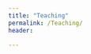 ```yaml
---
title: "Teaching"
permalink: /Teaching/
header:

---
```


<!-- # **Optimization-based trajectory planning for legged robots**

#### **IIT/Dibris, University of Genova, 2021 (Genova, Italy)**

This course will introduce modern methods for robotics movement generation based on numerical optimal control. An introduction to approximated models is also given (Linear Inverted Pendulum and Centroidal Dynamics). It will also contain hands-on exercises for real robotic applications such as walking on flat terrain. The student will be able to generate a locomotion trajectory for the robot via optimization and track it with the controller implemented in the previous course  of “Control of legged robots”.

# **Introduction To Robotics**

#### **Industrial Engineering Department,  2021, University of Trento (Trento, Italy)**

﻿The course offers a bird-eye view on the most important topics related to modern robotics, highlighting the main problems that need to be faced in order to make the robots operate correctly in the environment. Specifically, the course will cover the following topics: taxonomy of the different types of robots, physical modelling of robots (direct and inverse kinematics and dynamics), simulation of models, sensing and actuation solutions for perception and action. Using the developed models, the most famous methodologies to control robot motion and interaction, will be presented. These methods will be first studied in theory, and then implemented in simulation (with the Python language) to gain practical experience. Attention will be also paid to illustrate the most common non idealities and issues that are present when controlling robots. The course will adopt a combination of simulation models and lab experiences to consolidate the knowledge transmitted during the theoretical lessons. After completing the course, students will be able to:

\- select the most suitable sensors and actuators for a given robotic application

\- model the kinematics and dynamics any kind of robot

\- understand the working principles of several control algorithms for robotic systems

\- choose the appropriate approach(es) to control a specific system for a given target application

\- implement, tune, and test control algorithms with the Python language

### Prerequisites

This course will assume an intuitive grasp of concepts from linear algebra, a good understanding of linear ordinary differential equations, and a moderate level of mathematical maturity in linear systems. If the student is unsure to meet this criteria, below are a few representative prerequisite topics that we will draw upon:

- Mechanics: basic Newtonian dynamics in 3D, work, kinetic potential energy
- Electrics: voltage, current, ohms law.
- Linear algebra: eigenvalues, eigenvectors, rank, null space, positive definite matrices
- Multivariable differential calculus: gradient, Jacobian, Taylor series, chain rule
- Linear dynamical systems: linear systems, state space, transfer function, poles/zeros.
- Programming: object-oriented programming (if-else, for loops, classes, objects, inheritance)

[Here](https://www.dropbox.com/sh/6mrnlze5vo8cyb1/AABbNjY4bkSgKmivA-t3LOgaa?dl=0) you can find videos and [here](https://www.dropbox.com/sh/if2lq3s6c0zayxl/AADr7SYiQU1Zn96tLKv7NnXwa?dl=0) slides of all the lectures of the first academic  year (20 /21)

You can also find [here](https://www.dropbox.com/sh/5trh0s5y1xzdjds/AACchznJb7606MbQKb6-fUiUa) a virtual machine (password:  student) containing the Python software needed for the lab sessions (for the Matlab lab code send me an email).

### **Syllabus**



#### **Introduction**

**- Introduction to robotics**: What is a robot? Robots History. Robot classification. Evolution toward Industrial robots. Other kind of robots: service robots, exoskeletons. Under-actuated robots: underwater robots, space robots, drones, legged robots, humanoids, quadrupeds.

\- **Robot’s functional units:** Mechanical Structure: joints, links, end-effector, workspace, robot classification based on joint arrangement. Overview of functional units of a robot: sensors, actuators, etc. Overview of the main robotics topics: control, perception, estimation, planning.



#### **Sensors**

**- Introduction to measurement:** properties of a measurement system (accuracy, repeatability, uncertainty), sensors characteristics (sensitivity, range, resolution, dynamic response), type of measurements errors (systematic, random). Non idealities in sensors: non-linearity, offset, scaling, dead-band, hysteresis.

**- Proprioceptive sensors:** Types of (propio-ceptive) sensors. Position sensors (potentiometers, relative/absolute encoders) quantization noise, contact switches, LDR, inertial sensors (accelerometers, gyros).

**- Exteroceptive sensors:** Types of extero-ceptive sensors. Force sensors (strain gauges, reading/mounting of strain gauges, wheatstone bridge, F/T 6 axis force sensors). Vision sensors. Passive cameras, stereo camera, triangulation in stereo-vision. Camera modeling (pinhole model), camera calibration. Active sensors: LiDAR, Structured light sensors, basic image processing, visual odometry, state estimation, point cloud. Proxy-sensors.

**- Signal processing:** Analog/discrete signals. Sampling, quantization and reconstruction (A/D, D/A converters). Problems in digital implementation: quantization errors, delays, aliasing (Nyquist theorem). Low-pass filter (discrete implementation). Basic signal processing: average, moving average, weighted average.



#### **Actuators**

**- Typer of actuators:** types of actuators in robotics:  pneumatic, hydraulic actuators, EHAs, electric motors, Series elastic actuators.

**- Electrical actuators:** Review of some useful notions of physics. Synchronous/ Asynchronous AC Motor, brushed/brushless DC Motor, efficiency, model of a DC motor steady state response. Motor control : voltage / current.

**- Transmissions**: types of transmissions, modeling transmission, gearbox,  Optimal choice of reduction ratio, modeling elasticity in transmission.

**- Non idealities:** Non idealities in actuators: modeling friction, back-lash, dead-band

**- Simulation of actuators:** Simulation of actuators: state space dynamics of a DC motor, discrete equivalent model, integration of dynamics, time responses.



#### **Control basics**

**- Introduction to control:** open loop control, feed-back concept, bang-bang controller, transient/steady-state response, static/dynamic control specifications, design of a controller.

**- PID:** P, PD, PID control, current control, anti-windup technique

**- Implementation of PID:**  realizability issue of PID, Digital PID, tuning techniques for PID.



#### **Kinematics:**

**- Kinematics of a rigid body** Position and orientation of a rigid body. Reference frames. Rotation matrices (properties, composition, and interpretations). Derivative of a rotation matrix. Minimal representations of orientation. Skew-symmetric matrices. Exponential maps and the Rodríguez formula. Euler angles. Relation between Euler rates and angular velocity. Unit quaternions.

\- **Manipulator direct kinematics:** Definition of forward and inverse kinematics. Joint, task and actuation spaces. Generalized coordinates. Forward kinematics of robot manipulators. Homogeneous transformations (properties, composition and interpretations). Inverse of a homogeneous transformation matrix. Frame placement. Direct kinematics of a kinematic chain.

**- Inverse Kinematics:** Definition of inverse kinematics. Solvability and workspace. Closed form (analytical) solutions. Examples.  

**- Direct Differential Kinematics:** Linear and angular velocity of a rigid body. Linear and velocity of a manipulator link driven from prismatic or revolute joints. Contribution of prismatic and revolute joints to end-effector velocity. The Geometric Jacobian. The Analytical Jacobian. Relationship between Geometric and Analytical Jacobian.

**- Numerical Inverse Kinematics:** Gauss-Newton iterative approach. Pathological cases . Line search. Discussion on multiple solutions.

**- Redundancy and Singularities:** Definition of redundancy. Redundant manipulators. Primer on linear algebra sub-spaces. Redundancy and vector null space. The pseudo-inverse. Geometric interpretation of inverse kinematics mapping. Singular values. Definition of singularity. Types of singularities. Inverse differential kinematics and singularities. Damped least-squares method. Higher order differential inversion. 



#### **Dynamics:**

**- Statics:** statics vs. dynamics. Principle of virtual works. Kineto-static duality and analysis of sub-spaces. Velocity and force transformations.

\- **Dynamic of a rigid body:** Kinetic energy of a rigid body. Examples of moments of inertia. Potential gravitational energy.  Euler-Lagrange method. Contribution of non consevative forces. Linearity of the model in the dynamic parameters. Analysis of inertial couplings, Coriolis and centrifugal effects. Recursive Newton-Euler method. Examples. 

**- Interaction dynamics:** Rigid and compliant contact models. Constrained robot dynamics. Simulation with a compliant contact model.

\- **Under-actuation:** Definition and examples of under-actuated robots. Modeling of floating base robots. Structure of the floating base dynamics. 



#### **Joint Space control** 

**-** **PID for manipulators:** Overview of control problems in robotics. The concept of stability. PD, PD + gravity compensation, PID control.

**- Inverse dynamics.** Decentralized vs. centralized control. Feedback linearization in robotics. Joint space Inverse dynamics (Computed torque).



#### **Task Space Control**

**- Cartesian space control:** inverse kinematics control, direct Cartesian space control. Cartesian PD, PD+ gravity compensation. Inverse dynamics in Cartesian space (non-redundant and redundant case). 

**- Orientation Control:** orientation control with different parametrization of orientation (rotation matrix, angle-axis, Euler angle, quaternions).

**- Interaction Control:** Applications. passive/ active methods. Direct force control. Cartesian space impedance control, concept of inertia shaping. Superimposition of impedances. Simplified formulations. Compliance control. Selection of impedance parameters. Torsional impedance. Admittance control. Visual servoing.

### **Lab sessions**

**- Lab Python: i**ntroductory lecture to python programming and to the usage of the *numpy* library

**- Lab Control:** simulation and control of a DC motor, PID design and tuning (Matlab).

**-** **Lab** **Kinematics/Dynamics:** learn to build a robot model using the Unified Robot Description Format (URDF), compute the direct/inverse kinematics of a 4-DoF serial manipulator. Design a reference trajectory with polynomials. Implement the numerical inverse kinematics.  Compute and analyze the forward/inverse dynamics of a 4-DoF serial manipulator using the Recursive Newton-Euler Algorithm (RNEA). 

**- Lab Joint Space Control:** design motion controllers (of increasing complexity) in the joint space for a manipulator in free-motion. Implement a centralized approach (i.e. inverse dynamics). Implement the interaction with the environment with a compliant contact model.

**-** **Lab** **Task Space Control:** design a motion controllers (of increasing complexity) in the task space for a manipulator in free-motion. Implement a centralized approach (i.e. inverse dynamics). Implement the control of the orientation using the angle-axis representation.



# Course on Control of Legged Robots

#### **IIT/Dibris, University of Genova, 2020 (Genova, Italy)**

The course is meant to provide to post-graduate students a broad overview on the most common control strategies for fixed-based robots (position, force, impedance, admittance control and inverse dynamics).Modeling of actuators, gear-box, friction and contact models is also briefly discussed. Cartesian space control is presented as well as the extension to floating-base (e.g. legged) robots. The problem of ensuring locomotion stability for a legged robot is tackled both from a projection-based and an optimization-based perspective (Convex Quadratic Programming).  Python templates will be provided to the students to implement in practice what was presented in the theory. The goal of the course is to allow students to design controllers and  make them aware of pros and cons of the different state-of-the art approaches. 

### **Prerequisites:**

A basic knowledge on articulated body dynamics and kinematics is required such as can be obtained from a first course in dynamics at undergraduate level. A basic knowledge of linear systems and linear algebra is also required.

Interested people can find:

- the recordings of the Lectures  [here](https://www.youtube.com/playlist?list=PLpppns-JGSyKFwngvh-DYRBpH9NUdqH4J) 

- the pdf of the slides  [here](https://www.dropbox.com/sh/etxpgbsoxqgoyco/AAAXDiL7nLiHMLSftgZ4A1d5a ) 

- the framework used for the LAB sessions is Locosim: https://github.com/mfocchi/locosim 

  Note that the branch compatible with the video lectures is an old branch called   **controlOfLeggedRobots**  -->

